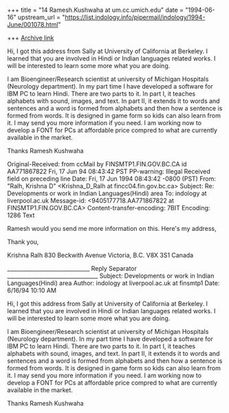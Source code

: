 +++
title = "14 Ramesh.Kushwaha at um.cc.umich.edu"
date = "1994-06-16"
upstream_url = "https://list.indology.info/pipermail/indology/1994-June/001078.html"

+++
[Archive link](https://list.indology.info/pipermail/indology/1994-June/001078.html)

Hi, 
I got this address from Sally at University of California at Berkeley.
 I learned that you are involved in Hindi or Indian languages related
works. I will be interested to learn some more what you are doing.

I am Bioengineer/Research scientist at university of Michigan Hospitals
(Neurology department). In my part time  I have  developed a software
for IBM PC to learn Hindi. There are two parts to it. In part I, it teaches
alphabets with sound, images, and text. In part II, it extends it to
words and sentences and a word is formed from alphabets and then how a
sentence is formed from words. It is designed in game form so kids
can also learn from it. I may send you more information if you need.
I am working now to develop a FONT for PCs at affordable price compred to 
what are currently available in the market.

Thanks 
Ramesh Kushwaha


Original-Received: from ccMail by FINSMTP1.FIN.GOV.BC.CA 
                   id AA771867822 Fri, 17 Jun 94 08:43:42 PST
PP-warning: Illegal Received field on preceding line
Date: Fri, 17 Jun 1994 08:43:42 -0800 (PST)
From: "Ralh, Krishna D" <Krishna_D_Ralh at fincc04.fin.gov.bc.ca>
Subject: Re: Developments or work in Indian Languages(Hindi) area
To: indology at liverpool.ac.uk
Message-id: <9405177718.AA771867822 at FINSMTP1.FIN.GOV.BC.CA>
Content-transfer-encoding: 7BIT
Encoding: 1286 Text



Ramesh would you send me more information on this. Here's my address,

Thank you,


Krishna Ralh
830 Beckwith Avenue
Victoria,  B.C.
V8X 3S1
Canada

______________________________ Reply Separator _________________________________
Subject: Developments or work in Indian Languages(Hindi) area
Author:  indology at liverpool.ac.uk at finsmtp1
Date:    6/16/94 10:10 AM


Hi, 
I got this address from Sally at University of California at Berkeley.
 I learned that you are involved in Hindi or Indian languages related
works. I will be interested to learn some more what you are doing.

I am Bioengineer/Research scientist at university of Michigan Hospitals 
(Neurology department). In my part time  I have  developed a software
for IBM PC to learn Hindi. There are two parts to it. In part I, it teaches 
alphabets with sound, images, and text. In part II, it extends it to
words and sentences and a word is formed from alphabets and then how a 
sentence is formed from words. It is designed in game form so kids
can also learn from it. I may send you more information if you need.
I am working now to develop a FONT for PCs at affordable price compred to 
what are currently available in the market.

Thanks 
Ramesh Kushwaha







